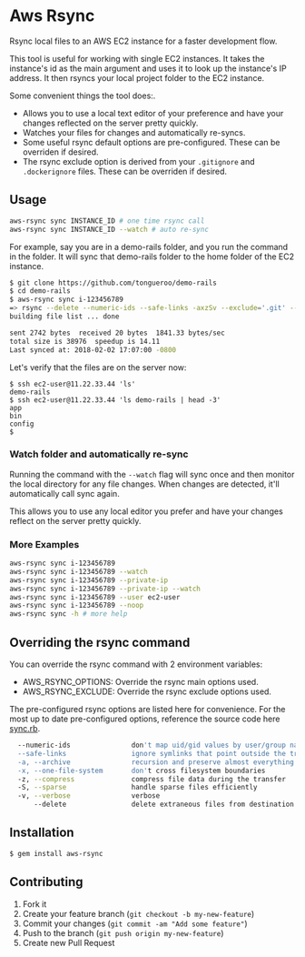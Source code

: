 # Aws Rsync

Rsync local files to an AWS EC2 instance for a faster development flow.

This tool is useful for working with single EC2 instances.  It takes the instance's id as the main argument and uses it to look up the instance's IP address. It then rsyncs your local project folder to the EC2 instance.

Some convenient things the tool does:.

* Allows you to use a local text editor of your preference and have your changes reflected on the server pretty quickly.
* Watches your files for changes and automatically re-syncs.
* Some useful rsync default options are pre-configured. These can be overriden if desired.
* The rsync exclude option is derived from your `.gitignore` and `.dockerignore` files. These can be overriden if desired.

## Usage

```sh
aws-rsync sync INSTANCE_ID # one time rsync call
aws-rsync sync INSTANCE_ID --watch # auto re-sync
```

For example, say you are in a demo-rails folder, and you run the command in the folder.  It will sync that demo-rails folder to the home folder of the EC2 instance.

```sh
$ git clone https://github.com/tongueroo/demo-rails
$ cd demo-rails
$ aws-rsync sync i-123456789
=> rsync --delete --numeric-ids --safe-links -axzSv --exclude='.git' --exclude='tmp' --exclude='log' --exclude='/.bundle' --exclude='/log/*' --exclude='/tmp/*' --exclude='!/log/.keep' --exclude='!/tmp/.keep' --exclude='/node_modules' --exclude='/yarn-error.log' --exclude='.byebug_history' --exclude='config/database.yml' ./ ec2-user@11.22.33.44:demo-rails
building file list ... done

sent 2742 bytes  received 20 bytes  1841.33 bytes/sec
total size is 38976  speedup is 14.11
Last synced at: 2018-02-02 17:07:00 -0800
```

Let's verify that the files are on the server now:

```
$ ssh ec2-user@11.22.33.44 'ls'
demo-rails
$ ssh ec2-user@11.22.33.44 'ls demo-rails | head -3'
app
bin
config
$
```

### Watch folder and automatically re-sync

Running the command with the `--watch` flag will sync once and then monitor the local directory for any file changes. When changes are detected, it'll automatically call sync again.

This allows you to use any local editor you prefer and have your changes reflect on the server pretty quickly.

### More Examples

```sh
aws-rsync sync i-123456789
aws-rsync sync i-123456789 --watch
aws-rsync sync i-123456789 --private-ip
aws-rsync sync i-123456789 --private-ip --watch
aws-rsync sync i-123456789 --user ec2-user
aws-rsync sync i-123456789 --noop
aws-rsync sync -h # more help
```

## Overriding the rsync command

You can override the rsync command with 2 environment variables:

* AWS\_RSYNC_OPTIONS: Override the rsync main options used.
* AWS\_RSYNC_EXCLUDE: Override the rsync exclude options used.

The pre-configured rsync options are listed here for convenience. For the most up to date pre-configured options, reference the source code here [sync.rb](lib/aws_rsync/sync.rb).

```sh
  --numeric-ids               don't map uid/gid values by user/group name
  --safe-links                ignore symlinks that point outside the tree
  -a, --archive               recursion and preserve almost everything (-rlptgoD)
  -x, --one-file-system       don't cross filesystem boundaries
  -z, --compress              compress file data during the transfer
  -S, --sparse                handle sparse files efficiently
  -v, --verbose               verbose
      --delete                delete extraneous files from destination dirs
```

## Installation

```sh
$ gem install aws-rsync
```

## Contributing

1. Fork it
2. Create your feature branch (`git checkout -b my-new-feature`)
3. Commit your changes (`git commit -am "Add some feature"`)
4. Push to the branch (`git push origin my-new-feature`)
5. Create new Pull Request
